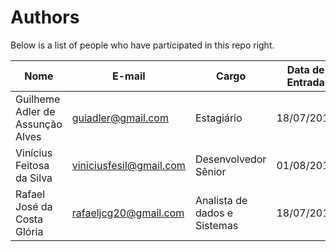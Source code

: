 Authors
=======

Below is a list of people who have participated in this repo right.

Nome                              |  E-mail                          |  Cargo                       | Data de Entrada | Data de Saída  | Empresa 
--------------------------------- | -------------------------------- | ---------------------------- | --------------- | -------------- | --------------------
Guilheme Adler de Assunção Alves  | guiadler@gmail.com               | Estagiário                   | 18/07/2016      | 01/03/2018     | Estagiário do MINC
Vinícius Feitosa da Silva         | viniciusfesil@gmail.com          | Desenvolvedor Sênior         | 01/08/2016      | Atuando        | UFABC - LABLIVRE
Rafael José da Costa Glória       | rafaeljcg20@gmail.com            | Analista de dados e Sistemas | 18/07/2018      | Atuando        | Hepta